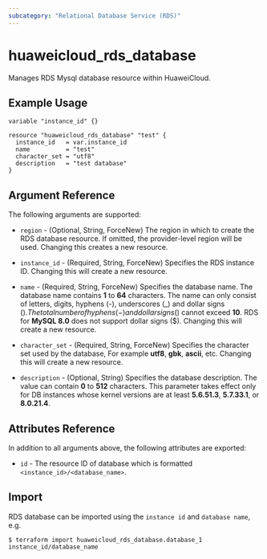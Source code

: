 ```yaml
---
subcategory: "Relational Database Service (RDS)"
---
```


# huaweicloud_rds_database

Manages RDS Mysql database resource within HuaweiCloud.

## Example Usage

```hcl
variable "instance_id" {}

resource "huaweicloud_rds_database" "test" {
  instance_id   = var.instance_id
  name          = "test"
  character_set = "utf8"
  description   = "test database"
}
```

## Argument Reference

The following arguments are supported:

* `region` - (Optional, String, ForceNew) The region in which to create the RDS database resource. If omitted, the
  provider-level region will be used. Changing this creates a new resource.

* `instance_id` - (Required, String, ForceNew) Specifies the RDS instance ID. Changing this will create a new resource.

* `name` - (Required, String, ForceNew) Specifies the database name. The database name contains **1** to **64**
  characters. The name can only consist of letters, digits, hyphens (-), underscores (_) and dollar signs ($).
  The total number of hyphens (-) and dollar signs ($) cannot exceed **10**. RDS for **MySQL 8.0** does not support
  dollar signs ($). Changing this will create a new resource.

* `character_set` - (Required, String, ForceNew) Specifies the character set used by the database, For example **utf8**,
  **gbk**, **ascii**, etc. Changing this will create a new resource.

* `description` - (Optional, String) Specifies the database description. The value can contain **0** to **512** characters.
  This parameter takes effect only for DB instances whose kernel versions are at least **5.6.51.3**, **5.7.33.1**,
  or **8.0.21.4**.

## Attributes Reference

In addition to all arguments above, the following attributes are exported:

* `id` - The resource ID of database which is formatted `<instance_id>/<database_name>`.

## Import

RDS database can be imported using the `instance id` and `database name`, e.g.

```
$ terraform import huaweicloud_rds_database.database_1 instance_id/database_name
```
